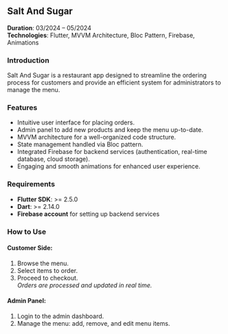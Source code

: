 ## Salt And Sugar  
**Duration**: 03/2024 – 05/2024  
**Technologies**: Flutter, MVVM Architecture, Bloc Pattern, Firebase, Animations  

### Introduction
Salt And Sugar is a restaurant app designed to streamline the ordering process for customers and provide an efficient system for administrators to manage the menu.

### Features
- Intuitive user interface for placing orders.
- Admin panel to add new products and keep the menu up-to-date.
- MVVM architecture for a well-organized code structure.
- State management handled via Bloc pattern.
- Integrated Firebase for backend services (authentication, real-time database, cloud storage).
- Engaging and smooth animations for enhanced user experience.

### Requirements
- **Flutter SDK**: >= 2.5.0  
- **Dart**: >= 2.14.0  
- **Firebase account** for setting up backend services  

### How to Use

#### Customer Side:
1. Browse the menu.
2. Select items to order.
3. Proceed to checkout.  
*Orders are processed and updated in real time.*

#### Admin Panel:
1. Login to the admin dashboard.
2. Manage the menu: add, remove, and edit menu items.
